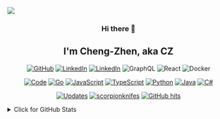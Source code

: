 <a href="https://zhenk.dev/">![](./background.gif)</a>

<h3 align="center"> Hi there 👋</h3>
<h2 align="center">I'm Cheng-Zhen, aka CZ</h2>

<p align="center">
    <a href="https://github.com/scorpionknifes" target="_blank"><img alt="GitHub" src="https://img.shields.io/badge/-@scorpionknifes-181717?style=flat-square&logo=GitHub&logoColor=white"></a>
    <a href="https://www.linkedin.com/in/chengzhenyang" target="_blank"><img alt="LinkedIn" src="https://img.shields.io/badge/-LinkedIn-0077B5?style=flat-square&logo=Linkedin&logoColor=white"></a>    
	<a href="mailto:chengzhenyang@gmail.com" target="_blank"><img alt="LinkedIn" src="https://img.shields.io/badge/Email-D14836?style=flat-square&logo=gmail&logoColor=white"></a>    
	<img alt="GraphQL" src="https://img.shields.io/badge/GraphQl-E10098?style=flat-square&logo=graphql&logoColor=white"/>
    <img alt="React" src="https://img.shields.io/badge/React-20232A?style=flat-square&logo=react&logoColor=61DAFB"/>
    <img alt="Docker" src="https://img.shields.io/badge/Docker-2CA5E0?style=flat-square&logo=docker&logoColor=white">
</p>

<p align="center">
    <a href="https://github.com/scorpionknifes?tab=repositories" target="_blank"><img alt="Code" src="https://img.shields.io/badge/-code-000000?style=flat-square&logo=Plex&logoColor=white"></a>
    <a href="https://github.com/scorpionknifes?tab=repositories&language=go" target="_blank"><img alt="Go" src="https://img.shields.io/badge/-Go-00add8?style=flat-square&logo=Go&logoColor=white"></a>
    <a href="https://github.com/scorpionknifes?tab=repositories&language=javascript" target="_blank"><img alt="JavaScript" src="https://img.shields.io/badge/javascript-%23323330.svg?style=flat-square&logo=javascript&logoColor=%23F7DF1E"/></a>
    <a href="https://github.com/scorpionknifes?tab=repositories&language=typescript" target="_blank"><img alt="TypeScript" src="https://img.shields.io/badge/typescript-%23007ACC.svg?style=flat-square&logo=typescript&logoColor=white"/></a>
    <a href="https://github.com/scorpionknifes?tab=repositories&language=python" target="_blank"><img alt="Python" src="https://img.shields.io/badge/python-%2314354C.svg?style=flat-square&logo=python&logoColor=white"/></a>
    <a href="https://github.com/scorpionknifes?tab=repositories&language=java" target="_blank"><img alt="Java" src="https://img.shields.io/badge/java-%23ED8B00.svg?style=flat-square&logo=java&logoColor=white"/></a>
    <a href="https://github.com/scorpionknifes?tab=repositories&language=c%23" target="_blank"><img alt="C#" src="https://img.shields.io/badge/c%23-%23239120.svg?style=flat-square&logo=c-sharp&logoColor=white"/></a>
</p>

<p align="center">
    <a href="https://github.com/scorpionknifes?tab=followers" target="_blank"><img alt="Updates" src="https://img.shields.io/badge/--000000?style=flat-square&logo=RSS&logoColor=white"></a>
    <a href="https://github.com/scorpionknifes" target="_blank"><img alt="scorpionknifes" src="https://komarev.com/ghpvc/?username=scorpionknifes&style=flat-square&color=b6b42d"/></a>
    <!--<a href="https://github.com/alwinw" target="_blank"><img alt="profile hits" src="https://img.shields.io/jsdelivr/gh/hw/alwinw/alwinw?label=hits&style=flat-square"></a>-->
    <a href="https://github.com/scorpionknifes/scorpionknifes" target="_blank"><img alt="GitHub hits" src="https://img.shields.io/github/last-commit/scorpionknifes/scorpionknifes?label=Profile%20updated&style=flat-square"></a>
</p>

<details>
<summary>Click for GitHub Stats</summary>
<a href="https://profile-summary-for-github.com/user/scorpionknifes">
<img align="center" src="https://github-profile-trophy.vercel.app/?username=scorpionknifes&no-frame=true&no-bg=true&theme=gruvbox&margin-w=10" width="100%" />
<br>
<table align="center">
<tr>
    <td align="center" width="69%">
            <img src="https://github-readme-stats.vercel.app/api?username=scorpionknifes&show_icons=true&count_private=true&hide_border=true&line_height=28&title_color=c6c42f&bg_color=160e01&icon_color=b6b42d&text_color=fff" width="100%" />
            <img src="https://github-readme-streak-stats.herokuapp.com/?user=scorpionknifes&theme=dark&background=160e01&hide_border=true&ring=c6c42f&fire=c6c42f&currStreakLabel=c6c42f&sideLabels=c6c42f" width="100%" />
    </td>
    <td align="center" width="31%">
        <img src="https://github-readme-stats.vercel.app/api/top-langs/?username=scorpionknifes&layout=compact&langs_count=10&hide_border=true&card_width=250&line_height=28&layout=compact&title_color=c6c42f&bg_color=160e01&icon_color=b6b42d&text_color=fff" width="100%" />
    </td>
</tr>
</table>
</a > 
  
---

### :zap: Recent Activity

<!--START_SECTION:activity-->

1. 🗣 Commented on [#149](https://github.com/UoaWDCC/nzpmc_backend/issues/149) in [UoaWDCC/nzpmc_backend](https://github.com/UoaWDCC/nzpmc_backend)
2. 🎉 Merged PR [#148](https://github.com/UoaWDCC/nzpmc_backend/pull/148) in [UoaWDCC/nzpmc_backend](https://github.com/UoaWDCC/nzpmc_backend)
3. 🎉 Merged PR [#19](https://github.com/AndrewsAngularTeam/PanoptoPandas/pull/19) in [AndrewsAngularTeam/PanoptoPandas](https://github.com/AndrewsAngularTeam/PanoptoPandas)
4. 💪 Opened PR [#19](https://github.com/AndrewsAngularTeam/PanoptoPandas/pull/19) in [AndrewsAngularTeam/PanoptoPandas](https://github.com/AndrewsAngularTeam/PanoptoPandas)
5. 💪 Opened PR [#145](https://github.com/UoaWDCC/nzpmc_backend/pull/145) in [UoaWDCC/nzpmc_backend](https://github.com/UoaWDCC/nzpmc_backend)
   <!--END_SECTION:activity-->
   </details>
